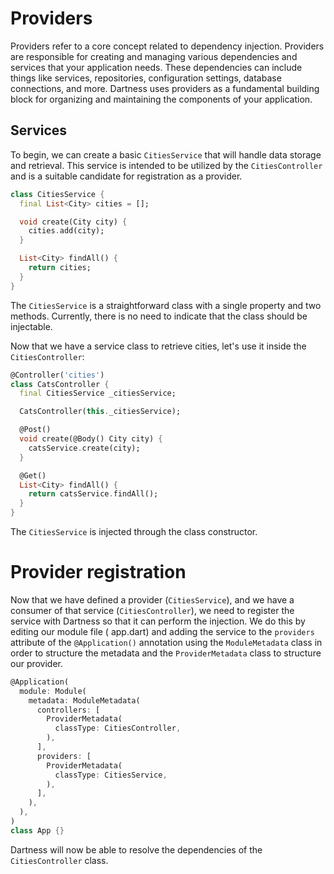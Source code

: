 # Providers

Providers refer to a core concept related to dependency injection. Providers are responsible for creating and managing
various dependencies and services that your application needs. These dependencies can include things like services,
repositories, configuration settings, database connections, and more. Dartness uses providers as a fundamental building
block for organizing and maintaining the components of your application.

## Services

To begin, we can create a basic `CitiesService` that will handle data storage and retrieval. This service is intended to
be utilized by the `CitiesController` and is a suitable candidate for registration as a provider.

```dart
class CitiesService {
  final List<City> cities = [];

  void create(City city) {
    cities.add(city);
  }

  List<City> findAll() {
    return cities;
  }
}
```

The `CitiesService` is a straightforward class with a single property and two methods. Currently, there is no need to
indicate that the class should be injectable.

Now that we have a service class to retrieve cities, let's use it inside the `CitiesController`:

```dart
@Controller('cities')
class CatsController {
  final CitiesService _citiesService;

  CatsController(this._citiesService);

  @Post()
  void create(@Body() City city) {
    catsService.create(city);
  }

  @Get()
  List<City> findAll() {
    return catsService.findAll();
  }
}
```

The `CitiesService` is injected through the class constructor.

# Provider registration

Now that we have defined a provider (`CitiesService`), and we have a consumer of that service (`CitiesController`), we
need to
register the service with Dartness so that it can perform the injection. We do this by editing our module file (
app.dart) and adding the service to the `providers` attribute of the `@Application()` annotation using
the `ModuleMetadata` class in order to structure the metadata and the  `ProviderMetadata` class to structure our
provider.

```dart
@Application(
  module: Module(
    metadata: ModuleMetadata(
      controllers: [
        ProviderMetadata(
          classType: CitiesController,
        ),
      ],
      providers: [
        ProviderMetadata(
          classType: CitiesService,
        ),
      ],
    ),
  ),
)
class App {}
```

Dartness will now be able to resolve the dependencies of the `CitiesController` class.


